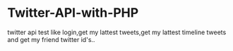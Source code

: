 # Twitter-API-with-PHP
twitter api test like login,get my lattest tweets,get my lattest timeline tweets and get my friend twitter id's.. 
